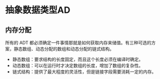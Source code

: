 # 抽象数据类型AD

## 内存分配

所有的 ADT 都必须确定一件事情那就是如何获取内存来储值。有三种可选的方案，静态数组、动态分配的数组和动态分配的链式结构。

- 静态数组：要求结构的长度固定，而且这个长度必须在编译时确定。
- 动态数组：可以在运行时才决定数组的长度，增加了数组的复杂性。
- 链式结构：提供了最大程度的灵活性，但是链接字段需要消耗一定的内存。

